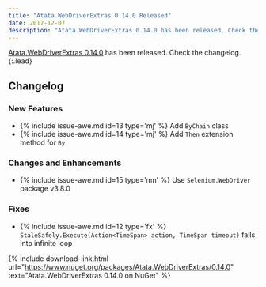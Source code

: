 ```yaml
---
title: "Atata.WebDriverExtras 0.14.0 Released"
date: 2017-12-07
description: "Atata.WebDriverExtras 0.14.0 has been released. Check the changelog."
---
```


[Atata.WebDriverExtras 0.14.0](https://www.nuget.org/packages/Atata.WebDriverExtras/0.14.0) has been released. Check the changelog.
{:.lead}

<!--more-->

## Changelog

### New Features

* {% include issue-awe.md id=13 type='mj' %} Add `ByChain` class
* {% include issue-awe.md id=14 type='mj' %} Add `Then` extension method for `By`

### Changes and Enhancements

* {% include issue-awe.md id=15 type='mn' %} Use `Selenium.WebDriver` package v3.8.0

### Fixes

* {% include issue-awe.md id=12 type='fx' %} `StaleSafely.Execute(Action<TimeSpan> action, TimeSpan timeout)` falls into infinite loop

{% include download-link.html url="https://www.nuget.org/packages/Atata.WebDriverExtras/0.14.0" text="Atata.WebDriverExtras 0.14.0 on NuGet" %}
